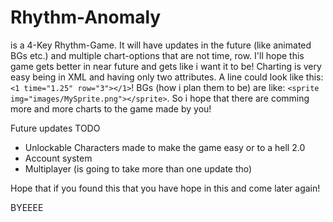 # Rhythm-Anomaly
is a 4-Key Rhythm-Game. It will have updates in the future (like animated BGs etc.) and multiple chart-options that are not time, row. I'll hope this game gets better in near future and gets like i want it to be! Charting is very easy being in XML and having only two attributes. A line could look like this: ```<1 time="1.25" row="3"></1>```! BGs (how i plan them to be) are like: ```<sprite img="images/MySprite.png"></sprite>```. So i hope that there are comming more and more charts to the game made by you!

Future updates TODO
- Unlockable Characters made to make the game easy or to a hell 2.0
- Account system
- Multiplayer (is going to take more than one update tho)

Hope that if you found this that you have hope in this and come later again!

BYEEEE
